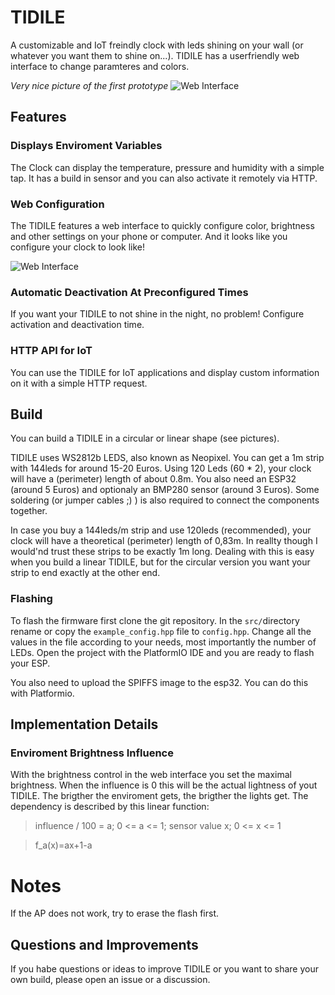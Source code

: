 # TIDILE

A customizable and IoT freindly clock with leds shining on your wall (or whatever you want them to shine on...). TIDILE has a userfriendly web interface to change paramteres and colors.

_Very nice picture of the first prototype_
![Web Interface](https://raw.githubusercontent.com/Universumgames/TIDILE/master/TIDILE_Prototype1.jpg)

## Features

### Displays Enviroment Variables

The Clock can display the temperature, pressure and humidity with a simple tap. It has a build in sensor and you can also activate it remotely via HTTP.

### Web Configuration

The TIDILE features a web interface to quickly configure color, brightness and other settings on your phone or computer. And it looks like you configure your clock to look like!

![Web Interface](https://raw.githubusercontent.com/Universumgames/TIDILE/master/webinterface.png)

### Automatic Deactivation At Preconfigured Times

If you want your TIDILE to not shine in the night, no problem! Configure activation and deactivation time.

### HTTP API for IoT

You can use the TIDILE for IoT applications and display custom information on it with a simple HTTP request.

## Build

You can build a TIDILE in a circular or linear shape (see pictures).

TIDILE uses WS2812b LEDS, also known as Neopixel. You can get a 1m strip with 144leds for around 15-20 Euros. Using 120 Leds (60 \* 2), your clock will have a (perimeter) length of about 0.8m. You also need an ESP32 (around 5 Euros) and optionaly an BMP280 sensor (around 3 Euros). Some soldering (or jumper cables ;) ) is also required to connect the components together.

In case you buy a 144leds/m strip and use 120leds (recommended), your clock will have a theoretical (perimeter) length of 0,83m. In reallty though I would'nd trust these strips to be exactly 1m long. Dealing with this is easy when you build a linear TIDILE, but for the circular version you want your strip to end exactly at the other end.

### Flashing

To flash the firmware first clone the git repository. In the `src/`directory rename or copy the `example_config.hpp` file to `config.hpp`. Change all the values in the file according to your needs, most importantly the number of LEDs. Open the project with the PlatformIO IDE and you are ready to flash your ESP.

You also need to upload the SPIFFS image to the esp32. You can do this with Platformio.

## Implementation Details

### Enviroment Brightness Influence

With the brightness control in the web interface you set the maximal brightness. When the influence is 0 this will be the actual lightness of yout TIDILE. The brigther the enviroment gets, the brigther the lights get. The dependency is described by this linear function:

> influence / 100 = a; 0 <= a <= 1; sensor value x; 0 <= x <= 1

> f_a(x)=ax+1-a

# Notes

If the AP does not work, try to erase the flash first.

## Questions and Improvements

If you habe questions or ideas to improve TIDILE or you want to share your own build, please open an issue or a discussion.
